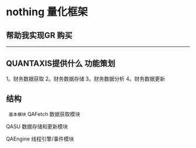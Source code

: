 # nothing 量化框架


## 帮助我实现GR 购买 
------------------

## QUANTAXIS提供什么 功能策划

1。财务数据获取
2。财务数据存储
3。财务数据分析
4。财务数据更新



## 结构

``` 基本模块```
QAFetch 数据获取模块

QASU 数据存储和更新模块

QAEngine 线程引擎/事件模块